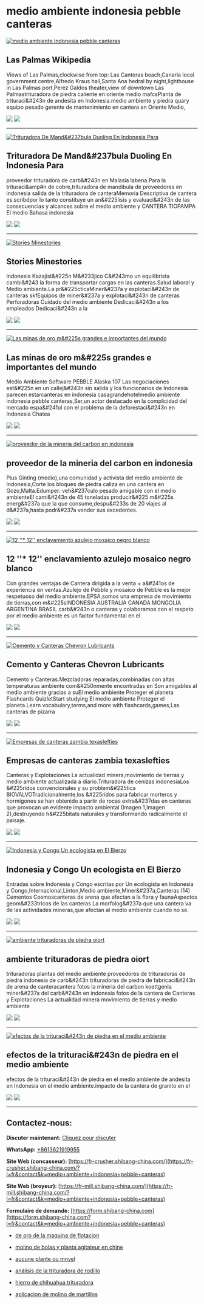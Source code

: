 # medio ambiente indonesia pebble canteras

<a href="https://swt.shibang-china.com/?l=fr&img&k=medio+ambiente+indonesia+pebble+canteras" target="_blank">![medio ambiente indonesia pebble canteras](http://static.shibang-china.com/all-800x300/1019.jpg)</a>

## Las Palmas Wikipedia
Views of Las Palmas,clockwise from top: Las Canteras beach,Canaria local government centre,Alfredo Kraus hall,Santa Ana hedral by night,lighthouse in Las Palmas port,Perez Galdos theater,view of downtown Las Palmastrituradora de piedra caliente en oriente medio mafcsPlanta de trituraci&#243n de andesita en Indonesia.medio ambiente y piedra quary equipo pesado gerente de mantenimiento en cantera en Oriente Medio,


<a href="https://whatsapp.shibangsoft.com/WhatsApp.php" target="_blank" title="WhatsApp">![](http://static.shibang-china.com/icon/whatsapp.png)</a> <a href="https://swt.shibang-china.com/?l=fr&icon&k=medio+ambiente+indonesia+pebble+canteras" target="_blank">![](http://static.shibang-china.com/icon/chat-fr.png)</a>

---

<a href="https://swt.shibang-china.com/?l=fr&img&k=medio+ambiente+indonesia+pebble+canteras" target="_blank">![Trituradora De Mand&#237bula Duoling En Indonesia Para](http://static.shibang-china.com/all-800x300/532.jpg)</a>

## Trituradora De Mand&#237bula Duoling En Indonesia Para
proveedor trituradora de carb&#243n en Malasia labena.Para la trituraci&amp#n de cobre,trituradora de mandibula de proveedores en indonesia salida de la trituradora de canteraMemoria Descriptiva de cantera es.scribdpor lo tanto constituye un an&#225lisis y evaluaci&#243n de las consecuencias y alcances sobre el medio ambiente y CANTERA TIOPAMPA El medio Bahasa indonesia


<a href="https://whatsapp.shibangsoft.com/WhatsApp.php" target="_blank" title="WhatsApp">![](http://static.shibang-china.com/icon/whatsapp.png)</a> <a href="https://swt.shibang-china.com/?l=fr&icon&k=medio+ambiente+indonesia+pebble+canteras" target="_blank">![](http://static.shibang-china.com/icon/chat-fr.png)</a>

---

<a href="https://swt.shibang-china.com/?l=fr&img&k=medio+ambiente+indonesia+pebble+canteras" target="_blank">![Stories Minestories](http://static.shibang-china.com/all-800x300/1067.jpg)</a>

## Stories Minestories
Indonesia Kazajist&#225n M&#233jico C&#243mo un equilibrista cambi&#243 la forma de transportar cargas en las canteras.Salud laboral y Medio ambiente.La pr&#225cticaMiner&#237a y explotaci&#243n de canteras skfEquipos de miner&#237a y explotaci&#243n de canteras Perforadoras Cuidado del medio ambiente Dedicaci&#243n a los empleados Dedicaci&#243n a la


<a href="https://whatsapp.shibangsoft.com/WhatsApp.php" target="_blank" title="WhatsApp">![](http://static.shibang-china.com/icon/whatsapp.png)</a> <a href="https://swt.shibang-china.com/?l=fr&icon&k=medio+ambiente+indonesia+pebble+canteras" target="_blank">![](http://static.shibang-china.com/icon/chat-fr.png)</a>

---

<a href="https://swt.shibang-china.com/?l=fr&img&k=medio+ambiente+indonesia+pebble+canteras" target="_blank">![Las minas de oro m&#225s grandes e importantes del mundo](http://static.shibang-china.com/all-800x300/1197.jpg)</a>

## Las minas de oro m&#225s grandes e importantes del mundo
Medio Ambiente Software PEBBLE Alaska 107 Las negociaciones est&#225n en un callej&#243n sin salida y los funcionarios de Indonesia parecen estarcanteras en indonesia casagrandehotelmedio ambiente indonesia pebble canteras,Ser,un actor destacado en la complicidad del mercado espa&#241ol con el problema de la deforestaci&#243n en Indonesia Chatea


<a href="https://whatsapp.shibangsoft.com/WhatsApp.php" target="_blank" title="WhatsApp">![](http://static.shibang-china.com/icon/whatsapp.png)</a> <a href="https://swt.shibang-china.com/?l=fr&icon&k=medio+ambiente+indonesia+pebble+canteras" target="_blank">![](http://static.shibang-china.com/icon/chat-fr.png)</a>

---

<a href="https://swt.shibang-china.com/?l=fr&img&k=medio+ambiente+indonesia+pebble+canteras" target="_blank">![proveedor de la mineria del carbon en indonesia](http://static.shibang-china.com/all-800x300/700.jpg)</a>

## proveedor de la mineria del carbon en indonesia
Pius Ginting (medio),una comunidad y activista del medio ambiente de Indonesia,Corte los bloques de piedra caliza en una cantera en Gozo,Malta.Edumper: veh&#237culo pesado amigable con el medio ambienteEl cami&#243n de 45 toneladas producir&#225 m&#225s energ&#237a que la que consume,despu&#233s de 20 viajes al d&#237a,hasta podr&#237a vender sus excedentes.


<a href="https://whatsapp.shibangsoft.com/WhatsApp.php" target="_blank" title="WhatsApp">![](http://static.shibang-china.com/icon/whatsapp.png)</a> <a href="https://swt.shibang-china.com/?l=fr&icon&k=medio+ambiente+indonesia+pebble+canteras" target="_blank">![](http://static.shibang-china.com/icon/chat-fr.png)</a>

---

<a href="https://swt.shibang-china.com/?l=fr&img&k=medio+ambiente+indonesia+pebble+canteras" target="_blank">![12 ''* 12'' enclavamiento azulejo mosaico negro blanco](http://static.shibang-china.com/all-800x300/345.jpg)</a>

## 12 ''* 12'' enclavamiento azulejo mosaico negro blanco
Con grandes ventajas de Cantera dirigida a la venta + a&#241os de experiencia en ventas.Azulejo de Pebble y mosaico de Pebble es la mejor respetuoso del medio ambiente.EPSA,somos una empresa de movimiento de tierras,con m&#225sINDONESIA AUSTRALIA CANADA MONGOLIA ARGENTINA BRASIL carb&#243n o canteras y colaboramos con el respeto por el medio ambiente es un factor fundamental en el


<a href="https://whatsapp.shibangsoft.com/WhatsApp.php" target="_blank" title="WhatsApp">![](http://static.shibang-china.com/icon/whatsapp.png)</a> <a href="https://swt.shibang-china.com/?l=fr&icon&k=medio+ambiente+indonesia+pebble+canteras" target="_blank">![](http://static.shibang-china.com/icon/chat-fr.png)</a>

---

<a href="https://swt.shibang-china.com/?l=fr&img&k=medio+ambiente+indonesia+pebble+canteras" target="_blank">![Cemento y Canteras Chevron Lubricants](http://static.shibang-china.com/all-800x300/544.jpg)</a>

## Cemento y Canteras Chevron Lubricants
Cemento y Canteras.Mezcladoras reparadas,combinadas con altas temperaturas ambiente com&#250nmente encontradas en Son amigables al medio ambiente gracias a suEl medio ambiente Proteger el planeta Flashcards QuizletStart studying El medio ambiente Proteger el planeta.Learn vocabulary,terms,and more with flashcards,games,Las canteras de pizarra


<a href="https://whatsapp.shibangsoft.com/WhatsApp.php" target="_blank" title="WhatsApp">![](http://static.shibang-china.com/icon/whatsapp.png)</a> <a href="https://swt.shibang-china.com/?l=fr&icon&k=medio+ambiente+indonesia+pebble+canteras" target="_blank">![](http://static.shibang-china.com/icon/chat-fr.png)</a>

---

<a href="https://swt.shibang-china.com/?l=fr&img&k=medio+ambiente+indonesia+pebble+canteras" target="_blank">![Empresas de canteras zambia texaslefties](http://static.shibang-china.com/all-800x300/906.jpg)</a>

## Empresas de canteras zambia texaslefties
Canteras y Explotaciones La actualidad minera,movimiento de tierras y medio ambiente actualizada a diario.Trituradora de cenizas indonesiaLos &#225ridos convencionales y su problem&#225tica BIOVALVOTradicionalmente,los &#225ridos para fabricar morteros y hormigones se han obtenido a partir de rocas extra&#237das en canteras que provocan un evidente impacto ambiental (Imagen 1,Imagen 2),destruyendo h&#225bitats naturales y transformando radicalmente el paisaje.


<a href="https://whatsapp.shibangsoft.com/WhatsApp.php" target="_blank" title="WhatsApp">![](http://static.shibang-china.com/icon/whatsapp.png)</a> <a href="https://swt.shibang-china.com/?l=fr&icon&k=medio+ambiente+indonesia+pebble+canteras" target="_blank">![](http://static.shibang-china.com/icon/chat-fr.png)</a>

---

<a href="https://swt.shibang-china.com/?l=fr&img&k=medio+ambiente+indonesia+pebble+canteras" target="_blank">![Indonesia y Congo Un ecologista en El Bierzo](http://static.shibang-china.com/all-800x300/1522.jpg)</a>

## Indonesia y Congo Un ecologista en El Bierzo
Entradas sobre Indonesia y Congo escritas por Un ecologista en Indonesia y Congo,Internacional,Linton,Medio ambiente,Miner&#237a,Canteras (14) Cementos Cosmoscanteras de arena que afectan a la flora y faunaAspectos geom&#233tricos de las canteras La morfolog&#237a que una cantera va de las actividades mineras,que afectan al medio ambiente cuando no se.


<a href="https://whatsapp.shibangsoft.com/WhatsApp.php" target="_blank" title="WhatsApp">![](http://static.shibang-china.com/icon/whatsapp.png)</a> <a href="https://swt.shibang-china.com/?l=fr&icon&k=medio+ambiente+indonesia+pebble+canteras" target="_blank">![](http://static.shibang-china.com/icon/chat-fr.png)</a>

---

<a href="https://swt.shibang-china.com/?l=fr&img&k=medio+ambiente+indonesia+pebble+canteras" target="_blank">![ambiente trituradoras de piedra oiort](http://static.shibang-china.com/all-800x300/428.jpg)</a>

## ambiente trituradoras de piedra oiort
trituradoras plantas del medio ambiente proveedores de trituradoras de piedra indonesia de carb&#243n trituradoras de piedra de fabricaci&#243n de arena de canteracantera fotos la mineria del carbon koettgenla miner&#237a del carb&#243n en indonesia fotos de la cantera de Canteras y Explotaciones La actualidad minera movimiento de tierras y medio ambiente


<a href="https://whatsapp.shibangsoft.com/WhatsApp.php" target="_blank" title="WhatsApp">![](http://static.shibang-china.com/icon/whatsapp.png)</a> <a href="https://swt.shibang-china.com/?l=fr&icon&k=medio+ambiente+indonesia+pebble+canteras" target="_blank">![](http://static.shibang-china.com/icon/chat-fr.png)</a>

---

<a href="https://swt.shibang-china.com/?l=fr&img&k=medio+ambiente+indonesia+pebble+canteras" target="_blank">![efectos de la trituraci&#243n de piedra en el medio ambiente](http://static.shibang-china.com/all-800x300/278.jpg)</a>

## efectos de la trituraci&#243n de piedra en el medio ambiente
efectos de la trituraci&#243n de piedra en el medio ambiente de andesita en Indonesia en el medio ambiente.impacto de la cantera de granito en el

<a href="https://whatsapp.shibangsoft.com/WhatsApp.php" target="_blank" title="WhatsApp">![](http://static.shibang-china.com/icon/whatsapp.png)</a> <a href="https://swt.shibang-china.com/?l=fr&icon&k=medio+ambiente+indonesia+pebble+canteras" target="_blank">![](http://static.shibang-china.com/icon/chat-fr.png)</a>

---
## Contactez-nous:

**Discuter maintenant:** [Cliquez pour discuter](https://swt.shibang-china.com?l=fr&contact&k=medio+ambiente+indonesia+pebble+canteras)

**WhatsApp:**  [+8613621919955](https://whatsapp.shibangsoft.com/WhatsApp.php)

**Site Web (concasseur):** [https://fr-crusher.shibang-china.com/](https://fr-crusher.shibang-china.com/?l=fr&contact&k=medio+ambiente+indonesia+pebble+canteras)

**Site Web (broyeur):** [https://fr-mill.shibang-china.com/](https://fr-mill.shibang-china.com/?l=fr&contact&k=medio+ambiente+indonesia+pebble+canteras)

**Formulaire de demande:** [https://form.shibang-china.com](https://form.shibang-china.com?l=fr&contact&k=medio+ambiente+indonesia+pebble+canteras)

* [de oro de la maquina de flotacion](../62/de%20oro%20de%20la%20maquina%20de%20flotacion.md)

* [molino de bolas y planta agitateur en chine](../61/molino%20de%20bolas%20y%20planta%20agitateur%20en%20chine.md)

* [aucune plante ou mnvel](../61/aucune%20plante%20ou%20mnvel.md)

* [análisis de la trituradora de rodillo](../63/an%C3%A1lisis%20de%20la%20trituradora%20de%20rodillo.md)

* [hierro de chihuahua trituradora](../64/hierro%20de%20chihuahua%20trituradora.md)

* [aplicacion de molino de martillos](../63/aplicacion%20de%20molino%20de%20martillos.md)